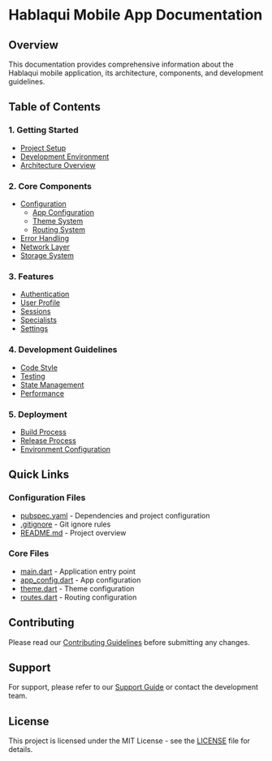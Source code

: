 # Hablaqui Mobile App Documentation

## Overview
This documentation provides comprehensive information about the Hablaqui mobile application, its architecture, components, and development guidelines.

## Table of Contents

### 1. Getting Started
- [Project Setup](getting-started/SETUP.md)
- [Development Environment](getting-started/ENVIRONMENT.md)
- [Architecture Overview](getting-started/ARCHITECTURE.md)

### 2. Core Components
- [Configuration](core/CONFIGURATION.md)
  - [App Configuration](core/APP_CONFIG.md)
  - [Theme System](core/THEME.md)
  - [Routing System](core/ROUTING.md)
- [Error Handling](core/ERROR_HANDLING.md)
- [Network Layer](core/NETWORK.md)
- [Storage System](core/STORAGE.md)

### 3. Features
- [Authentication](features/AUTHENTICATION.md)
- [User Profile](features/PROFILE.md)
- [Sessions](features/SESSIONS.md)
- [Specialists](features/SPECIALISTS.md)
- [Settings](features/SETTINGS.md)

### 4. Development Guidelines
- [Code Style](guidelines/CODE_STYLE.md)
- [Testing](guidelines/TESTING.md)
- [State Management](guidelines/STATE_MANAGEMENT.md)
- [Performance](guidelines/PERFORMANCE.md)

### 5. Deployment
- [Build Process](deployment/BUILD.md)
- [Release Process](deployment/RELEASE.md)
- [Environment Configuration](deployment/ENVIRONMENT.md)

## Quick Links

### Configuration Files
- [pubspec.yaml](../pubspec.yaml) - Dependencies and project configuration
- [.gitignore](../.gitignore) - Git ignore rules
- [README.md](../README.md) - Project overview

### Core Files
- [main.dart](../lib/main.dart) - Application entry point
- [app_config.dart](../lib/config/app_config.dart) - App configuration
- [theme.dart](../lib/config/theme.dart) - Theme configuration
- [routes.dart](../lib/config/routes.dart) - Routing configuration

## Contributing
Please read our [Contributing Guidelines](CONTRIBUTING.md) before submitting any changes.

## Support
For support, please refer to our [Support Guide](SUPPORT.md) or contact the development team.

## License
This project is licensed under the MIT License - see the [LICENSE](../LICENSE) file for details. 